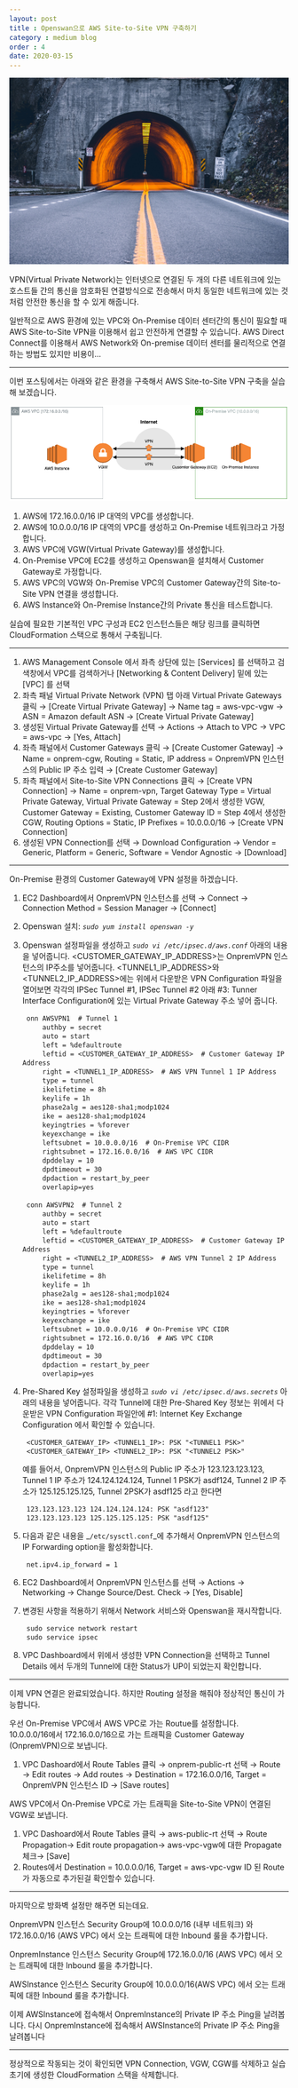 ```yaml
---
layout: post
title : Openswan으로 AWS Site-to-Site VPN 구축하기
category : medium blog
order : 4
date: 2020-03-15
---
```


![openSwan_01](./assets/images/mediumBlog/../../../../../assets/images/mediumBlog/20.03.15-openSwan/openSwan_01.jpg)

VPN(Virtual Private Network)는 인터넷으로 연결된 두 개의 다른 네트워크에 있는 호스트들 간의 통신을 암호화된 연결방식으로 전송해서 마치 동일한 네트워크에 있는 것처럼 안전한 통신을 할 수 있게 해줍니다.

일반적으로 AWS 환경에 있는 VPC와 On-Premise 데이터 센터간의 통신이 필요할 때 AWS Site-to-Site VPN을 이용해서 쉽고 안전하게 연결할 수 있습니다. AWS Direct Connect를 이용해서 AWS Network와 On-premise 데이터 센터를 물리적으로 연결하는 방법도 있지만 비용이...

***

이번 포스팅에서는 아래와 같은 환경을 구축해서 AWS Site-to-Site VPN 구축을 실습해 보겠습니다.

![openSwan](./assets/images/mediumBlog/../../../../../assets/images/mediumBlog/20.03.15-openSwan/openSwan_02.png)

1. AWS에 172.16.0.0/16 IP 대역의 VPC를 생성합니다.
2. AWS에 10.0.0.0/16 IP 대역의 VPC를 생성하고 On-Premise 네트워크라고 가정합니다.
3. AWS VPC에 VGW(Virtual Private Gateway)를 생성합니다.
4. On-Premise VPC에 EC2를 생성하고 Openswan을 설치해서 Customer Gateway로 가정합니다.
5. AWS VPC의 VGW와 On-Premise VPC의 Customer Gateway간의 Site-to-Site VPN 연결을 생성합니다.
6. AWS Instance와 On-Premise Instance간의 Private 통신을 테스트합니다.

실습에 필요한 기본적인 VPC 구성과 EC2 인스턴스들은 해당 링크를 클릭하면 CloudFormation 스택으로 통해서 구축됩니다.

***

1. AWS Management Console 에서 좌측 상단에 있는 [Services] 를 선택하고 검색창에서 VPC를 검색하거나 [Networking & Content Delivery] 밑에 있는 [VPC] 를 선택
2. 좌측 패널 Virtual Private Network (VPN) 탭 아래 Virtual Private Gateways 클릭 → [Create Virtual Private Gateway] → Name tag = aws-vpc-vgw → ASN = Amazon default ASN → [Create Virtual Private Gateway]
3. 생성된 Virtual Private Gateway를 선택 → Actions → Attach to VPC → VPC = aws-vpc → [Yes, Attach]
4. 좌측 패널에서 Customer Gateways 클릭 → [Create Customer Gateway] → Name = onprem-cgw, Routing = Static, IP address = OnpremVPN 인스턴스의 Public IP 주소 입력 → [Create Customer Gateway]
5. 좌측 패널에서 Site-to-Site VPN Connections 클릭 → [Create VPN Connection] → Name = onprem-vpn, Target Gateway Type = Virtual Private Gateway, Virtual Private Gateway = Step 2에서 생성한 VGW, Customer Gateway = Existing, Customer Gateway ID = Step 4에서 생성한 CGW, Routing Options = Static, IP Prefixes = 10.0.0.0/16 → [Create VPN Connection]
6. 생성된 VPN Connection를 선택 → Download Configuration → Vendor = Generic, Platform = Generic, Software = Vendor Agnostic → [Download]

***

On-Premise 환경의 Customer Gateway에 VPN 설정을 하겠습니다.

1. EC2 Dashboard에서 OnpremVPN 인스턴스를 선택 → Connect → Connection Method = Session Manager → [Connect]
2. Openswan 설치: _`sudo yum install openswan -y`_
3. Openswan 설정파일을 생성하고 _`sudo vi /etc/ipsec.d/aws.conf`_ 아래의 내용을 넣어줍니다. <CUSTOMER_GATEWAY_IP_ADDRESS>는 OnpremVPN 인스턴스의 IP주소를 넣어줍니다. <TUNNEL1_IP_ADDRESS>와 <TUNNEL2_IP_ADDRESS>에는 위에서 다운받은 VPN Configuration 파일을 열어보면 각각의 IPSec Tunnel #1, IPSec Tunnel #2 아래 #3: Tunner Interface Configuration에 있는 Virtual Private Gateway 주소 넣어 줍니다.

        onn AWSVPN1  # Tunnel 1
            authby = secret
            auto = start
            left = %defaultroute
            leftid = <CUSTOMER_GATEWAY_IP_ADDRESS>  # Customer Gateway IP Address
            right = <TUNNEL1_IP_ADDRESS>  # AWS VPN Tunnel 1 IP Address
            type = tunnel
            ikelifetime = 8h
            keylife = 1h
            phase2alg = aes128-sha1;modp1024
            ike = aes128-sha1;modp1024
            keyingtries = %forever
            keyexchange = ike
            leftsubnet = 10.0.0.0/16  # On-Premise VPC CIDR
            rightsubnet = 172.16.0.0/16  # AWS VPC CIDR
            dpddelay = 10
            dpdtimeout = 30
            dpdaction = restart_by_peer
            overlapip=yes            

        conn AWSVPN2  # Tunnel 2
            authby = secret
            auto = start
            left = %defaultroute
            leftid = <CUSTOMER_GATEWAY_IP_ADDRESS>  # Customer Gateway IP Address
            right = <TUNNEL2_IP_ADDRESS>  # AWS VPN Tunnel 2 IP Address
            type = tunnel
            ikelifetime = 8h
            keylife = 1h
            phase2alg = aes128-sha1;modp1024
            ike = aes128-sha1;modp1024
            keyingtries = %forever
            keyexchange = ike
            leftsubnet = 10.0.0.0/16  # On-Premise VPC CIDR
            rightsubnet = 172.16.0.0/16  # AWS VPC CIDR
            dpddelay = 10
            dpdtimeout = 30
            dpdaction = restart_by_peer
            overlapip=yes

4. Pre-Shared Key 설정파일을 생성하고 _`sudo vi /etc/ipsec.d/aws.secrets`_ 아래의 내용을 넣어줍니다. 각각 Tunnel에 대한 Pre-Shared Key 정보는 위에서 다운받은 VPN Configuration 파일안에 #1: Internet Key Exchange Configuration 에서 확인할 수 있습니다.

        <CUSTOMER_GATEWAY_IP> <TUNNEL1_IP>: PSK "<TUNNEL1 PSK>"
        <CUSTOMER_GATEWAY_IP> <TUNNEL2_IP>: PSK "<TUNNEL2 PSK>"

    예를 들어서, OnpremVPN 인스턴스의 Public IP 주소가 123.123.123.123, Tunnel 1 IP 주소가 124.124.124.124, Tunnel 1 PSK가 asdf124, Tunnel 2 IP 주소가 125.125.125.125, Tunnel 2PSK가 asdf125 라고 한다면

        123.123.123.123 124.124.124.124: PSK "asdf123"
        123.123.123.123 125.125.125.125: PSK "asdf125"

5. 다음과 같은 내용을 _`/etc/sysctl.conf`_에 추가해서 OnpremVPN 인스턴스의 IP Forwarding option을 활성화합니다.

        net.ipv4.ip_forward = 1

6. EC2 Dashboard에서 OnpremVPN 인스턴스를 선택 → Actions → Networking → Change Source/Dest. Check → [Yes, Disable]
   
7. 변경된 사항을 적용하기 위해서 Network 서비스와 Openswan을 재시작합니다.

        sudo service network restart
        sudo service ipsec 
        
8. VPC Dashboard에서 위에서 생성한 VPN Connection을 선택하고 Tunnel Details 에서 두개의 Tunnel에 대한 Status가 UP이 되었는지 확인합니다.

***

이제 VPN 연결은 완료되었습니다. 하지만 Routing  설정을 해줘야 정상적인 통신이 가능합니다.

우선 On-Premise VPC에서 AWS VPC로 가는 Routue를 설정합니다.   
10.0.0.0/16에서 172.16.0.0/16으로 가는 트래픽을 Customer Gateway (OnpremVPN)으로 보냅니다.

1. VPC Dashoard에서 Route Tables 클릭 → onprem-public-rt 선택 → Route → Edit routes → Add routes → Destination = 172.16.0.0/16, Target = OnpremVPN 인스턴스 ID → [Save routes]

AWS VPC에서 On-Premise VPC로 가는 트래픽을 Site-to-Site VPN이 연결된 VGW로 보냅니다.

1. VPC Dashoard에서 Route Tables 클릭 → aws-public-rt 선택 → Route Propagation→ Edit route propagation→ aws-vpc-vgw에 대한 Propagate 체크→ [Save]
2. Routes에서 Destination = 10.0.0.0/16, Target = aws-vpc-vgw ID 된 Route가 자동으로 추가된걸 확인할수 있습니다.

***

마지막으로 방화벽 설정만 해주면 되는데요.

OnpremVPN 인스턴스 Security Group에 10.0.0.0/16 (내부 네트워크) 와 172.16.0.0/16 (AWS VPC) 에서 오는 트래픽에 대한 Inbound 룰을 추가합니다.

OnpremInstance 인스턴스 Security Group에 172.16.0.0/16 (AWS VPC) 에서 오는 트래픽에 대한 Inbound 룰을 추가합니다.

AWSInstance 인스턴스 Security Group에 10.0.0.0/16(AWS VPC) 에서 오는 트래픽에 대한 Inbound 룰을 추가합니다.

이제 AWSInstance에 접속해서 OnpremInstance의 Private IP 주소 Ping을 날려봅니다. 다시 OnpremInstance에 접속해서 AWSInstance의 Private IP 주소 Ping을 날려봅니다

***

정상적으로 작동되는 것이 확인되면 VPN Connection, VGW, CGW를 삭제하고 실습 초기에 생성한 CloudFormation 스택을 삭제합니다.